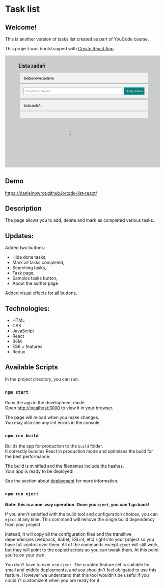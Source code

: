 # Task list

## Welcome!

This is another version of tasks list created as part of YouCode course. 

This project was bootstrapped with [Create React App](https://github.com/facebook/create-react-app).

![](https://github.com/danielnowrot/todoList/blob/78cedc56b141daae61cfcf64542f57b2f846f482/images/todoListGif.gif)

## Demo
https://danielnowrot.github.io/todo-list-react/
## Description
The page allows you to add, delete and mark as completed various tasks.
## Updates:
Added two buttons:
- Hide done tasks,
- Mark all tasks completed,
- Searching tasks,
- Task page,
- Samples tasks button,
- About the author page

Added visual effects for all buttons.
## Technologies:
- HTML
- CSS
- JavaScript
- React
- BEM
- ES6 + features
- Redux

## Available Scripts

In the project directory, you can run:

### `npm start`

Runs the app in the development mode.\
Open [http://localhost:3000](http://localhost:3000) to view it in your browser.

The page will reload when you make changes.\
You may also see any lint errors in the console.


### `npm run build`

Builds the app for production to the `build` folder.\
It correctly bundles React in production mode and optimizes the build for the best performance.

The build is minified and the filenames include the hashes.\
Your app is ready to be deployed!

See the section about [deployment](https://facebook.github.io/create-react-app/docs/deployment) for more information.

### `npm run eject`

**Note: this is a one-way operation. Once you `eject`, you can't go back!**

If you aren't satisfied with the build tool and configuration choices, you can `eject` at any time. This command will remove the single build dependency from your project.

Instead, it will copy all the configuration files and the transitive dependencies (webpack, Babel, ESLint, etc) right into your project so you have full control over them. All of the commands except `eject` will still work, but they will point to the copied scripts so you can tweak them. At this point you're on your own.

You don't have to ever use `eject`. The curated feature set is suitable for small and middle deployments, and you shouldn't feel obligated to use this feature. However we understand that this tool wouldn't be useful if you couldn't customize it when you are ready for it.

